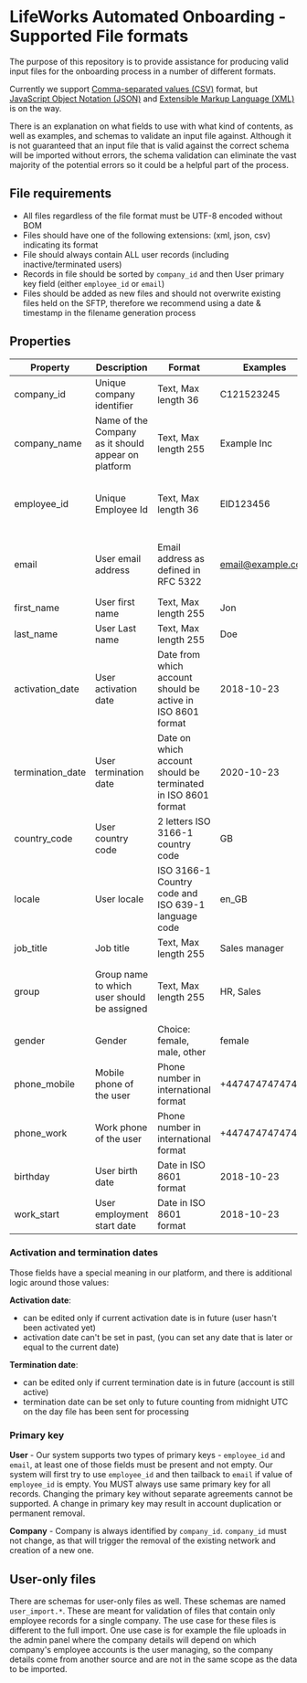 # LifeWorks Automated Onboarding - Supported File formats

The purpose of this repository is to provide assistance for producing valid input files for the onboarding process in a number of different formats. 

Currently we support [Comma-separated values (CSV)](csv/) format, but [JavaScript Object Notation (JSON)](json/) and [Extensible Markup Language (XML)](xml/) is on the way.
  
There is an explanation on what fields to use with what kind of contents, as well as examples, and schemas to validate an input file against. Although it is not guaranteed that an input file that is valid against the correct schema will be imported without errors, the schema validation can eliminate the vast majority of the potential errors so it could be a helpful part of the process.

## File requirements
* All files regardless of the file format must be UTF-8 encoded without BOM
* Files should have one of the following extensions: (xml, json, csv) indicating its format
* File should always contain ALL user records (including inactive/terminated users)
* Records in file should be sorted by `company_id` and then User primary key field (either `employee_id` or `email`)
* Files should be added as new files and should not overwrite existing files held on the SFTP, therefore we recommend using a date & timestamp in the filename generation process

## Properties

 Property         | Description                                          | Format                                                         | Examples           | Required                             | Notes
----------------- | ---------------------------------------------------- | ---------------------------------------------------------------| ------------------ | ------------------------------------ | --------------------------------
 company_id       | Unique company identifier                            | Text, Max length 36                                            | C121523245         | True                                 |
 company_name     | Name of the Company as it should appear on platform  | Text, Max length 255                                           | Example Inc        | True                                 |
 employee_id      | Unique Employee Id                                   | Text, Max length 36                                            | EID123456          | True, if User email address is empty |
 email            | User email address                                   | Email address as defined in RFC 5322                           | email@example.com  | True, if Unique Employee Id is empty |
 first_name       | User first name                                      | Text, Max length 255                                           | Jon                | False                                |
 last_name        | User Last name                                       | Text, Max length 255                                           | Doe                | False                                |
 activation_date  | User activation date                                 | Date from which account should be active in ISO 8601 format    | 2018-10-23         | False                                | Default current date if empty
 termination_date | User termination date                                | Date on which account should be terminated in ISO 8601 format  | 2020-10-23         | False                                |
 country_code     | User country code                                    | 2 letters ISO 3166-1 country code                              | GB                 | False                                |
 locale           | User locale                                          | ISO 3166-1 Country code and ISO 639-1 language code            | en_GB              | False                                |
 job_title        | Job title                                            | Text, Max length 255                                           | Sales manager      | False                                |
 group            | Group name to which user should be assigned          | Text, Max length 255                                           | HR, Sales          | False                                | Used only if grouping is enabled
 gender           | Gender                                               | Choice: female, male, other                                    | female             | False                                | 
 phone_mobile     | Mobile phone of the user                             | Phone number in international format                           | +447474747474      | False                                | 
 phone_work       | Work phone of the user                               | Phone number in international format                           | +447474747474      | False                                | 
 birthday         | User birth date                                      | Date in ISO 8601 format                                        | 2018-10-23         | False                                | 
 work_start       | User employment start date                           | Date in ISO 8601 format                                        | 2018-10-23         | False                                | 


### Activation and termination dates
Those fields have a special meaning in our platform, and there is additional logic around those values:

**Activation date**:
 * can be edited only if current activation date is in future (user hasn't been activated yet)
 * activation date can't be set in past, (you can set any date that is later or equal to the current date)

**Termination date**:
 * can be edited only if current termination date is in future (account is still active)
 * termination date can be set only to future counting from midnight UTC on the day file has been sent for processing

### Primary key

**User** - Our system supports two types of primary keys - `employee_id` and `email`, at least one of those fields must be present and not empty. Our system will first try to use `employee_id` and then tailback to `email` if value of `employee_id` is empty. You MUST always use same primary key for all records. Changing the primary key without separate agreements cannot be supported. A change in primary key may result in account duplication or permanent removal. 

**Company** - Company is always identified by `company_id`.  `company_id` must not change, as that will trigger the removal of the existing network and creation of a new one.

## User-only files

There are schemas for user-only files as well. These schemas are named `user_import.*`. These are meant for validation of files that contain only employee records for a single company. The use case for these files is different to the full import. One use case is for example the file uploads in the admin panel where the company details will depend on which company's employee accounts is the user managing, so the company details come from another source and are not in the same scope as the data to be imported.
